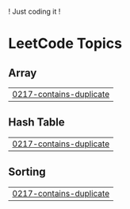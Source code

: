 ! Just coding it ! 


<!---LeetCode Topics Start-->
# LeetCode Topics
## Array
|  |
| ------- |
| [0217-contains-duplicate](https://github.com/rudracodeshere/leetcodinnng/tree/master/0217-contains-duplicate) |
## Hash Table
|  |
| ------- |
| [0217-contains-duplicate](https://github.com/rudracodeshere/leetcodinnng/tree/master/0217-contains-duplicate) |
## Sorting
|  |
| ------- |
| [0217-contains-duplicate](https://github.com/rudracodeshere/leetcodinnng/tree/master/0217-contains-duplicate) |
<!---LeetCode Topics End-->